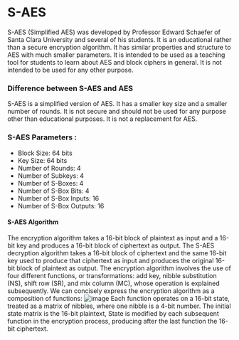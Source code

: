 # S-AES
S-AES (Simplified AES) was developed by Professor Edward Schaefer of Santa Clara University and several of his students. It is an educational rather than a secure encryption algorithm. It has similar properties and structure to AES with much smaller parameters. It is intended to be used as a teaching tool for students to learn about AES and block ciphers in general. It is not intended to be used for any other purpose.

### Difference between S-AES and AES
S-AES is a simplified version of AES. It has a smaller key size and a smaller number of rounds. It is not secure and should not be used for any purpose other than educational purposes. It is not a replacement for AES. 

### S-AES Parameters : 
* Block Size: 64 bits
* Key Size: 64 bits
* Number of Rounds: 4
* Number of Subkeys: 4
* Number of S-Boxes: 4
* Number of S-Box Bits: 4
* Number of S-Box Inputs: 16
* Number of S-Box Outputs: 16

#### S-AES Algorithm
The encryption algorithm takes a 16-bit block of plaintext as input and a 16-bit key and produces a 16-bit block of ciphertext as output. The S-AES decryption algorithm takes a 16-bit block of ciphertext and the same 16-bit key used to produce that ciphertext as input and produces the original 16-bit block of plaintext as output. The encryption algorithm involves the use of four different functions, or transformations: add key, nibble substitution (NS), shift row (SR), and mix column (MC), whose operation is explained subsequently. We can concisely express the encryption algorithm as a composition of functions:
![image](https://user-images.githubusercontent.com/72398218/208376847-6a5eaa28-50f7-490f-89ca-dc0c3bc8d7fb.png)
Each function operates on a 16-bit state, treated as a matrix of nibbles, where one nibble is a 4-bit number. The initial state matrix is the 16-bit plaintext, State is modified by each subsequent function in the encryption process, producing after the last function the 16-bit ciphertext.
